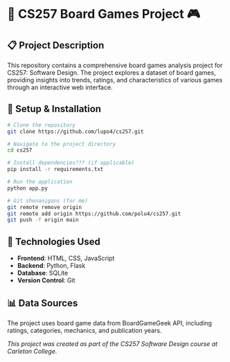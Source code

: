 # 🎲 CS257 Board Games Project 🎮

## 📋 Project Description

This repository contains a comprehensive board games analysis project for CS257: Software Design. The project explores a dataset of board games, providing insights into trends, ratings, and characteristics of various games through an interactive web interface.

## 🚀 Setup & Installation

```bash
# Clone the repository
git clone https://github.com/lupo4/cs257.git

# Navigate to the project directory
cd cs257

# Install dependencies??? (if applicable)
pip install -r requirements.txt

# Run the application
python app.py

# Git shenanigans (for me)
git remote remove origin
git remote add origin https://github.com/polu4/cs257.git
git push -f origin main
```

## 🔧 Technologies Used

- **Frontend**: HTML, CSS, JavaScript
- **Backend**: Python, Flask
- **Database**: SQLite
- **Version Control**: Git

## 📊 Data Sources

The project uses board game data from BoardGameGeek API, including ratings, categories, mechanics, and publication years.

*This project was created as part of the CS257 Software Design course at Carleton College.*
